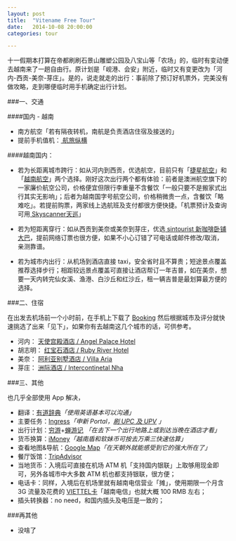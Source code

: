 ```yaml
---
layout: post
title:  "Vitename Free Tour"
date:   2014-10-08 20:00:00
categories: tour

---
```



十一假期本打算在帝都刷刷石景山雕塑公园及八宝山等「农场」的，临时有变动便去越南来了一趟自由行。原计划是「岘港、会安」附近，临时又有变更改为「河内-西贡-美奈-芽庄」。是的，说走就走的出行：事前除了预订好机票外，完美没有做攻略，走到哪便临时用手机确定出行计划。

###一、交通

####国内 - 越南

- 南方航空「若有隔夜转机，南航是负责酒店住宿及接送的」
- 提前手机值机：<a href="https://itunes.apple.com/us/app/hang-lu-zong-hengpro-guan/id768160271?mt=8" target="_blank"> 航旅纵横</a>


####越南国内：
   
   - 若为长距离城市跨行：如从河内到西贡，优选航空，目前只有「<a href="http://www.jetstar.com/cn/zh/home" target="_blank">捷星航空</a>」和「<a href="http://www.vietnamairlines.com/wps/portal/cn/site/home?lang=cn&country=china&country_code=CN">越南航空</a>」两个选择。刚好这次出行两个都有体验：前者是澳洲航空旗下的一家廉价航空公司，价格便宜但限行李重量不含餐饮「一般只要不是搬家式出行其实无影响」；后者为越南国字号航空公司，价格稍微贵一点，含餐饮「略难吃」。若提前购票，两家线上选航班及支付都很方便快捷。「机票预计及查询可用<a href="https://itunes.apple.com/cn/app/tian-xunskyscanner-cha-xun/id431620005?mt=8" target="_blank"> Skyscanner天巡</a>」
   
   - 若为短距离穿行：如从西贡到美奈或美奈到芽庄，优选<a href="https://www.thesinhtourist.vn/" target="_blank"> sintourist 新咖啡卧铺大巴</a>，提前网络订票也很方便，如果不小心订错了可电话或邮件修改/取消，亲测靠谱。
   
   - 若为城市内出行：从机场到酒店直接 taxi，安全省时且不算贵；短途景点覆盖推荐选择步行；相距较远景点覆盖可直接让酒店帮订一年吉普，如在美奈，想要一天内转完仙女溪、渔港、白沙丘和红沙丘，租一辆吉普是最划算最方便的选择。
   
###二、住宿

在出发去机场前一个小时前，在手机上下载了 <a href="http://www.booking.com/" target="_blank">Booking</a> 然后根据城市及评分就快速挑选了出来「见下」，如果你有去越南这几个城市的话，可供参考。

- 河内：  <a href="http://www.booking.com/hotel/vn/angel-palace.html" target="_blank">天使宫殿酒店 / Angel Palace Hotel</a>
- 胡志明： <a href="http://www.booking.com/hotel/vn/ruby-river-hotel.html" target="_blank">红宝石酒店 /  Ruby River Hotel</a>
- 美奈：   <a href="http://www.booking.com/hotel/vn/villa-aria-muine.html" target="_blank">阿利亚别墅酒店 /  Villa Aria</a>
- 芽庄：   <a href="http://www.booking.com/hotel/vn/intercontinental-nha-trang.html" target="_blank">洲际酒店 /  Intercontinetal Nha</a>

###三、其他

也几乎全部使用 App 解决，

- 翻译：<a href="https://itunes.apple.com/us/app/you-dao-ci-dian-ben-zeng-qiang/id353115739?mt=8" target="_blank">有道辞典</a>*「使用英语基本可以沟通」*
- 主要任务：<a href="https://itunes.apple.com/us/app/ingress/id576505181?mt=8" target="_blank">Ingress</a>*「申新 Portal，<a href="http://ingresss.qiniudn.com/Hanoi-Church.jpg" target="_blank">刷 UPC 及 UPV</a> 」*
- 出行计划：<a href="https://itunes.apple.com/cn/app/qiong-you-chu-jing-lu-xing/id563467866?mt=8" target="_blank">穷游</a>+<a href="https://itunes.apple.com/cn/app/id559653959?mt=8" target="_blank">蝉游记</a> *「在去下一个出行地路上或到达当晚在酒店才看」*
- 货币换算：<a href="https://itunes.apple.com/cn/app/imoney-quan-qiu-hui-lu-zhuan/id389793068" target="_blank">iMoney</a>*「越南盾和软妹币可按去万乘三快速估算」*
- 查看地图&导航：<a href="https://itunes.apple.com/us/app/google-maps/id585027354?mt=8" target="_blank">Google Map</a>*「在天朝外就能感受到它的强大所在了」*
- 餐厅饭馆：<a href="https://itunes.apple.com/us/app/tripadvisor-hotels-flights/id284876795?mt=8" target="_blank">TripAdvisor</a> 
- 当地货币：入境后可直接在机场 ATM 机「支持国内银联」上取够用现金即可，另外各城市中大多数 ATM 机也都支持银联，很方便；
- 电话卡：同样，入境后在机场里就有越南电信营业「摊」，使用期限一个月含 3G 流量及花费的 <a href="http://ingresss.qiniudn.com/Hanoi-Airport.jpg" target="_blank">VIETTEL卡</a>「越南电信」也就大概 100 RMB 左右；
- 插头转换器：no need，和国内插头及电压是一致的；

###再其他

- 没啥了

